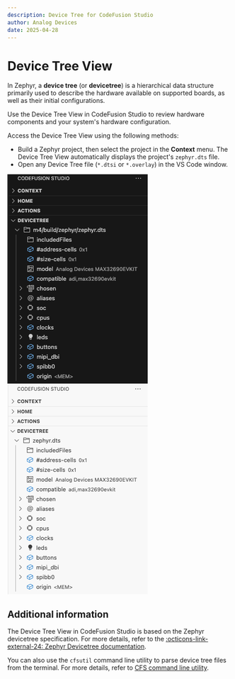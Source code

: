 ```yaml
---
description: Device Tree for CodeFusion Studio
author: Analog Devices
date: 2025-04-28
---
```


# Device Tree View

In Zephyr, a **device tree** (or **devicetree**) is a hierarchical data structure primarily used to describe the hardware available on supported boards, as well as their initial configurations.

Use the Device Tree View in CodeFusion Studio to review hardware components and your system's hardware configuration.

Access the Device Tree View using the following methods:

- Build a Zephyr project, then select the project in the **Context** menu. The Device Tree View automatically displays the project's `zephyr.dts` file.
- Open any Device Tree file (`*.dtsi` or `*.overlay`) in the VS Code window.

![Device Tree View](images/device-tree-view-dark.png#only-dark)
![Device Tree View](images/device-tree-view-light.png#only-light)

## Additional information

The Device Tree View in CodeFusion Studio is based on the Zephyr devicetree specification. For more details, refer to the [:octicons-link-external-24: Zephyr Devicetree documentation](https://docs.zephyrproject.org/latest/build/dts/index.html#devicetree-guide).

You can also use the `cfsutil` command line utility to parse device tree files from the terminal. For more details, refer to [CFS command line utility](cfsutil.md#device-tree).
